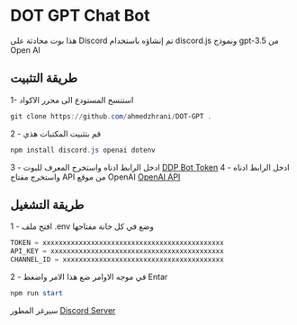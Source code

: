 #  DOT GPT Chat Bot

هذا بوت محادثة على Discord تم إنشاؤه باستخدام discord.js ونموذج gpt-3.5 من Open AI


## طريقة التثبيت
1- استنسخ المستودع الى محرر الاكواد 
```powershell
git clone https://github.com/ahmedzhrani/DOT-GPT .
```

2 - قم بتثبيت المكتبات هذي
```powershell
npm install discord.js openai dotenv
```

3 - ادخل الرابط ادناه واستخرج المعرف للبوت 
[DDP Bot Token](https://discord.com/developers/applications)
4 - ادخل الرابط ادناه واستخرج مفتاح API من موقع OpenAI
[OpenAI API](https://platform.openai.com/account/api-keys)


## طريقة التشغيل

1 - افتح ملف .env وضع في كل خانة مفتاحها 
```javascript
TOKEN = xxxxxxxxxxxxxxxxxxxxxxxxxxxxxxxxxxxxxxxxxxxxx
API_KEY = xxxxxxxxxxxxxxxxxxxxxxxxxxxxxxxxxxxxxxxxxxx
CHANNEL_ID = xxxxxxxxxxxxxxxxxxxxxxxxxxxxxxxxxxxxxxxx
```

2 - في موجه الاوامر ضع هذا الامر واضغط Entar
```powershell
npm run start
```

سيرغر المطور 
[Discord Server](https://discord.gg/mGs8rAqtv5)

